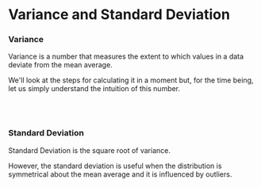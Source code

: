 # Variance and Standard Deviation



### Variance
Variance is a number that measures the extent to which values in a data deviate from the mean average. 

We'll look at the steps for calculating it in a moment but, for the time being, let us simply understand the intuition of this number.

<br/><br/>

### Standard Deviation

Standard Deviation is the square root of variance.

However, the standard deviation is useful when the distribution is symmetrical about the mean average and it is influenced by outliers.